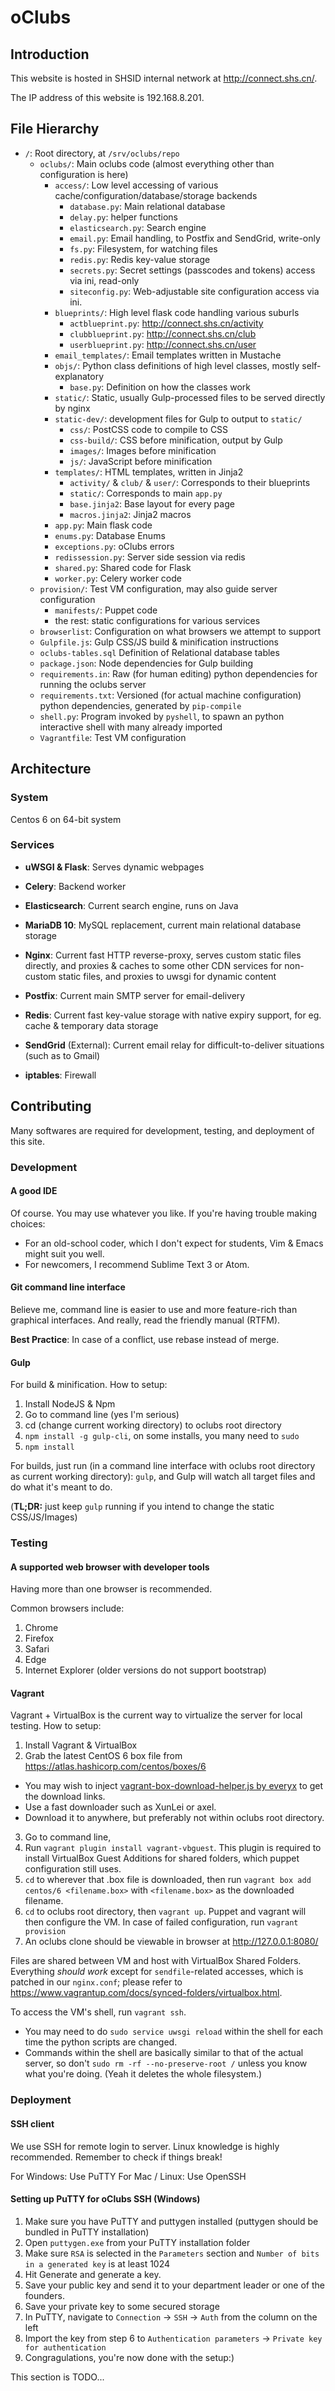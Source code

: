 # oClubs

## Introduction

This website is hosted in SHSID internal network at http://connect.shs.cn/.

The IP address of this website is 192.168.8.201.

## File Hierarchy

* `/`: Root directory, at `/srv/oclubs/repo`
  * `oclubs/`: Main oclubs code (almost everything other than configuration is here)
    * `access/`: Low level accessing of various cache/configuration/database/storage backends
      * `database.py`: Main relational database
      * `delay.py`: helper functions
      * `elasticsearch.py`: Search engine
      * `email.py`: Email handling, to Postfix and SendGrid, write-only
      * `fs.py`: Filesystem, for watching files
      * `redis.py`: Redis key-value storage
      * `secrets.py`: Secret settings (passcodes and tokens) access via ini, read-only
      * `siteconfig.py`: Web-adjustable site configuration access via ini.
    * `blueprints/`: High level flask code handling various suburls
      * `actblueprint.py`: http://connect.shs.cn/activity
      * `clubblueprint.py`: http://connect.shs.cn/club
      * `userblueprint.py`: http://connect.shs.cn/user
    * `email_templates/`: Email templates written in Mustache
    * `objs/`: Python class definitions of high level classes, mostly self-explanatory
      * `base.py`: Definition on how the classes work
    * `static/`: Static, usually Gulp-processed files to be served directly by nginx
    * `static-dev/`: development files for Gulp to output to `static/`
      * `css/`: PostCSS code to compile to CSS
      * `css-build/`: CSS before minification, output by Gulp
      * `images/`: Images before minification
      * `js/`: JavaScript before minification
    * `templates/`: HTML templates, written in Jinja2
      * `activity/` & `club/` & `user/`: Corresponds to their blueprints
      * `static/`: Corresponds to main `app.py`
      * `base.jinja2`: Base layout for every page
      * `macros.jinja2`: Jinja2 macros
    * `app.py`: Main flask code
    * `enums.py`: Database Enums
    * `exceptions.py`: oClubs errors
    * `redissession.py`: Server side session via redis
    * `shared.py`: Shared code for Flask
    * `worker.py`: Celery worker code
  * `provision/`: Test VM configuration, may also guide server configuration
    * `manifests/`: Puppet code
    * the rest: static configurations for various services
  * `browserlist`: Configuration on what browsers we attempt to support
  * `Gulpfile.js`: Gulp CSS/JS build & minification instructions
  * `oclubs-tables.sql` Definition of Relational database tables
  * `package.json`: Node dependencies for Gulp building
  * `requirements.in`: Raw (for human editing) python dependencies for running the oclubs server
  * `requirements.txt`: Versioned (for actual machine configuration) python dependencies, generated by `pip-compile`
  * `shell.py`: Program invoked by `pyshell`, to spawn an python interactive shell with many already imported
  * `Vagrantfile`: Test VM configuration

## Architecture

### System

Centos 6 on 64-bit system

### Services

* **uWSGI & Flask**: Serves dynamic webpages
* **Celery**: Backend worker


* **Elasticsearch**: Current search engine, runs on Java
* **MariaDB 10**: MySQL replacement, current main relational database storage
* **Nginx**: Current fast HTTP reverse-proxy, serves custom static files directly, and proxies & caches to some other CDN services for non-custom static files, and proxies to uwsgi for dynamic content
* **Postfix**: Current main SMTP server for email-delivery
* **Redis**: Current fast key-value storage with native expiry support, for eg. cache & temporary data storage
* **SendGrid** (External): Current email relay for difficult-to-deliver situations (such as to Gmail)


* **iptables**: Firewall

## Contributing

Many softwares are required for development, testing, and deployment of this site.

### Development

#### A good IDE

Of course. You may use whatever you like. If you're having trouble making choices:

* For an old-school coder, which I don't expect for students, Vim & Emacs might suit you well.
* For newcomers, I recommend Sublime Text 3 or Atom.

#### Git command line interface

Believe me, command line is easier to use and more feature-rich than graphical interfaces. And really, read the friendly manual (RTFM).

**Best Practice**: In case of a conflict, use rebase instead of merge.

#### Gulp

For build & minification. How to setup:

1. Install NodeJS & Npm
2. Go to command line (yes I'm serious)
  1. cd (change current working directory) to oclubs root directory
  2. `npm install -g gulp-cli`, on some installs, you many need to `sudo`
  3. `npm install`

For builds, just run (in a command line interface with oclubs root directory as current working directory): `gulp`, and Gulp will watch all target files and do what it's meant to do.

(**TL;DR:** just keep `gulp` running if you intend to change the static CSS/JS/Images)

### Testing

#### A supported web browser with developer tools

Having more than one browser is recommended.

Common browsers include:
1. Chrome
2. Firefox
3. Safari
4. Edge
5. Internet Explorer (older versions do not support bootstrap)

#### Vagrant

Vagrant + VirtualBox is the current way to virtualize the server for local testing. How to setup:

1. Install Vagrant & VirtualBox
2. Grab the latest CentOS 6 box file from https://atlas.hashicorp.com/centos/boxes/6
  * You may wish to inject [vagrant-box-download-helper.js by everyx](https://github.com/everyx/vagrant-box-download-helper-everyx.user.js/blob/master/vagrant-box-download-helper%40everyx.user.js) to get the download links.
  * Use a fast downloader such as XunLei or axel.
  * Download it to anywhere, but preferably not within oclubs root directory.
3. Go to command line,
  1. Run `vagrant plugin install vagrant-vbguest`. This plugin is required to install VirtualBox Guest Additions for shared folders, which puppet configuration still uses.
  2. `cd` to wherever that .box file is downloaded, then run `vagrant box add centos/6 <filename.box>` with `<filename.box>` as the downloaded filename.
  3. `cd` to oclubs root directory, then `vagrant up`. Puppet and vagrant will then configure the VM. In case of failed configuration, run `vagrant provision`
4. An oclubs clone should be viewable in browser at http://127.0.0.1:8080/

Files are shared between VM and host with VirtualBox Shared Folders. Everything *should work* except for `sendfile`-related accesses, which is patched in our `nginx.conf`; please refer to https://www.vagrantup.com/docs/synced-folders/virtualbox.html.

To access the VM's shell, run `vagrant ssh`.
* You may need to do `sudo service uwsgi reload` within the shell for each time the python scripts are changed.
* Commands within the shell are basically similar to that of the actual server, so don't `sudo rm -rf --no-preserve-root /` unless you know what you're doing. (Yeah it deletes the whole filesystem.)


### Deployment

#### SSH client

We use SSH for remote login to server. Linux knowledge is highly recommended. Remember to check if things break!

For Windows: Use PuTTY
For Mac / Linux: Use OpenSSH

#### Setting up PuTTY for oClubs SSH (Windows)
1. Make sure you have PuTTY and puttygen installed (puttygen should be bundled in PuTTY installation)
2. Open `puttygen.exe` from your PuTTY installation folder
3. Make sure `RSA` is selected in the `Parameters` section and `Number of bits in a generated key` is at least 1024
4. Hit Generate and generate a key.
5. Save your public key and send it to your department leader or one of the founders.
6. Save your private key to some secured storage
7. In PuTTY, navigate to `Connection` -> `SSH` -> `Auth` from the column on the left
8. Import the key from step 6 to `Authentication parameters` -> `Private key for authentication`
9. Congragulations, you're now done with the setup:)


This section is TODO...

